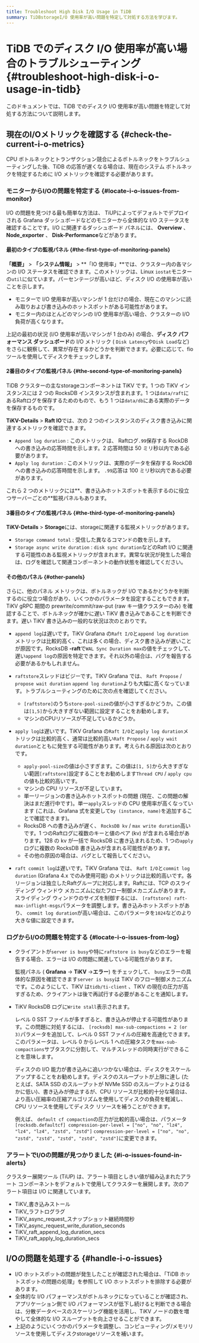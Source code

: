 ```yaml
---
title: Troubleshoot High Disk I/O Usage in TiDB
summary: TiDBstorageI/O 使用率が高い問題を特定して対処する方法を学びます。
---
```


# TiDB でのディスク I/O 使用率が高い場合のトラブルシューティング {#troubleshoot-high-disk-i-o-usage-in-tidb}

このドキュメントでは、TiDB でのディスク I/O 使用率が高い問題を特定して対処する方法について説明します。

## 現在のI/Oメトリックを確認する {#check-the-current-i-o-metrics}

CPU ボトルネックとトランザクション競合によるボトルネックをトラブルシューティングした後、TiDB の応答が遅くなる場合は、現在のシステム ボトルネックを特定するために I/O メトリックを確認する必要があります。

### モニターからI/Oの問題を特定する {#locate-i-o-issues-from-monitor}

I/O の問題を見つける最も簡単な方法は、 TiUPによってデフォルトでデプロイされる Grafana ダッシュボードなどのモニターから全体的な I/O ステータスを確認することです。I/O に関連するダッシュボード パネルには、 **Overview** 、 **Node_exporter** 、 **Disk-Performance**などがあります。

#### 最初のタイプの監視パネル {#the-first-type-of-monitoring-panels}

**「概要」** &gt; **「システム情報」** &gt; **「IO 使用率」**では、クラスター内の各マシンの I/O ステータスを確認できます。このメトリックは、Linux `iostat`モニターの`util`に似ています。パーセンテージが高いほど、ディスク I/O の使用率が高いことを示します。

-   モニターで I/O 使用率が高いマシンが 1 台だけの場合、現在このマシンに読み取りおよび書き込みのホットスポットがある可能性があります。
-   モニター内のほとんどのマシンの I/O 使用率が高い場合、クラスターの I/O 負荷が高くなります。

上記の最初の状況 (I/O 使用率が高いマシンが 1 台のみ) の場合、**ディスク パフォーマンス ダッシュボード**の I/O メトリック ( `Disk Latency`や`Disk Load`など) をさらに観察して、異常が存在するかどうかを判断できます。必要に応じて、fio ツールを使用してディスクをチェックします。

#### 2番目のタイプの監視パネル {#the-second-type-of-monitoring-panels}

TiDB クラスターの主なstorageコンポーネントは TiKV です。1 つの TiKV インスタンスには 2 つの RocksDB インスタンスが含まれます。1 つは`data/raft`にあるRaftログを保存するためのもので、もう 1 つは`data/db`にある実際のデータを保存するものです。

**TiKV-Details** &gt; **Raft IO**では、次の 2 つのインスタンスのディスク書き込みに関連するメトリックを確認できます。

-   `Append log duration` : このメトリックは、 Raftログ`.99`保存する RockDB への書き込みの応答時間を示します。2 応答時間は 50 ミリ秒以内である必要があります。
-   `Apply log duration` : このメトリックは、実際のデータを保存する RockDB への書き込みの応答時間を示します。 `.99`応答は 100 ミリ秒以内である必要があります。

これら 2 つのメトリックには**、書き込みホットスポットを表示するのに役立つサーバーごとの**監視パネルもあります。

#### 3番目のタイプの監視パネル {#the-third-type-of-monitoring-panels}

**TiKV-Details** &gt; **Storage**には、storageに関連する監視メトリックがあります。

-   `Storage command total` : 受信した異なるコマンドの数を示します。
-   `Storage async write duration` : `disk sync duration`などのRaft I/O に関連する可能性のある監視メトリックが含まれます。異常な状況が発生した場合は、ログを確認して関連コンポーネントの動作状態を確認してください。

#### その他のパネル {#other-panels}

さらに、他のパネル メトリックは、ボトルネックが I/O であるかどうかを判断するのに役立つ場合があり、いくつかのパラメータを設定することもできます。TiKV gRPC 期間の prewrite/commit/raw-put (raw キー値クラスターのみ) を確認することで、ボトルネックが確かに遅い TiKV 書き込みであることを判断できます。遅い TiKV 書き込みの一般的な状況は次のとおりです。

-   `append log`は遅いです。TiKV Grafana の`Raft I/O`と`append log duration`メトリックは比較的高く、これは多くの場合、ディスク書き込みが遅いことが原因です。RocksDB **-raft**で`WAL Sync Duration max`の値をチェックして、遅い`append log`の原因を特定できます。それ以外の場合は、バグを報告する必要があるかもしれません。

-   `raftstore`スレッドはビジーです。TiKV Grafana では、 `Raft Propose` / `propose wait duration` `append log duration`よりも大幅に高くなっています。トラブルシューティングのために次の点を確認してください。

    -   `[raftstore]`のうち`store-pool-size`の値が小さすぎるかどうか。この値は`[1,5]`から大きすぎない範囲に設定することをお勧めします。
    -   マシンのCPUリソースが不足しているかどうか。

-   `apply log`は遅いです。TiKV Grafana の`Raft I/O`と`apply log duration`メトリックは比較的高く、通常は比較的高い`Raft Propose` / `apply wait duration`とともに発生する可能性があります。考えられる原因は次のとおりです。

    -   `apply-pool-size`の値は小さすぎます。この値は`[1, 5]`から大きすぎない範囲`[raftstore]`設定することをお勧めします`Thread CPU` / `apply cpu`の値も比較的高いです。
    -   マシンの CPU リソースが不足しています。
    -   単一リージョンの書き込みホットスポットの問題 (現在、この問題の解決はまだ進行中です)。単一`apply`スレッドの CPU 使用率が高くなっています (これは、Grafana 式を変更して`by (instance, name)`を追加することで確認できます)。
    -   RocksDB への書き込みが遅く、 `RocksDB kv` / `max write duration`高いです。1 つのRaftログに複数のキーと値のペア (kv) が含まれる場合があります。128 の kv が一括で RocksDB に書き込まれるため、1 つの`apply`ログに複数の RocksDB 書き込みが含まれる可能性があります。
    -   その他の原因の場合は、バグとして報告してください。

-   `raft commit log`は遅いです。TiKV Grafana では、 `Raft I/O`と`commit log duration` (Grafana 4.x でのみ使用可能) のメトリックは比較的高いです。各リージョンは独立したRaftグループに対応します。Raftには、TCP のスライディング ウィンドウ メカニズムに似たフロー制御メカニズムがあります。スライディング ウィンドウのサイズを制御するには、 `[raftstore] raft-max-inflight-msgs`パラメータを調整します。書き込みホットスポットがあり、 `commit log duration`が高い場合は、このパラメータを`1024`などのより大きな値に設定できます。

### ログからI/Oの問題を特定する {#locate-i-o-issues-from-log}

-   クライアントが`server is busy`や特に`raftstore is busy`などのエラーを報告する場合、エラーは I/O の問題に関連している可能性があります。

    監視パネル ( **Grafana** -&gt; **TiKV** -&gt;**エラー**) をチェックして、 `busy`エラーの具体的な原因を確認できます`server is busy`は TiKV のフロー制御メカニズムです。このようにして、TiKV は`tidb/ti-client` 、TiKV の現在の圧力が高すぎるため、クライアントは後で再試行する必要があることを通知します。

-   TiKV RocksDB ログに`Write stall`表示されます。

    レベル 0 SST ファイルが多すぎると、書き込みが停止する可能性があります。この問題に対処するには、 `[rocksdb] max-sub-compactions = 2 (or 3)`パラメータを追加して、レベル 0 SST ファイルの圧縮を高速化できます。このパラメータは、レベル 0 からレベル 1 への圧縮タスクを`max-sub-compactions`サブタスクに分割して、マルチスレッドの同時実行ができることを意味します。

    ディスクの I/O 能力が書き込みに追いつかない場合は、ディスクをスケールアップすることをお勧めします。ディスクのスループットが上限に達し (たとえば、SATA SSD のスループットが NVMe SSD のスループットよりはるかに低い)、書き込みが停止するが、CPU リソースが比較的十分な場合は、より高い圧縮率の圧縮アルゴリズムを使用してディスクの負荷を軽減し、CPU リソースを使用してディスク リソースを補うことができます。

    例えば、 `default cf compaction`の圧力が比較的高い場合は、パラメータ`[rocksdb.defaultcf] compression-per-level = ["no", "no", "lz4", "lz4", "lz4", "zstd", "zstd"]` `compression-per-level = ["no", "no", "zstd", "zstd", "zstd", "zstd", "zstd"]`に変更できます。

### アラートでI/Oの問題が見つかりました {#i-o-issues-found-in-alerts}

クラスター展開ツール (TiUP) は、アラート項目としきい値が組み込まれたアラート コンポーネントをデフォルトで使用してクラスターを展開します。次のアラート項目は I/O に関連しています。

-   TiKV_書き込みストール
-   TiKV_ラフトログラグ
-   TiKV_async_request_スナップショット継続時間秒
-   TiKV_async_request_write_duration_seconds
-   TiKV_raft_append_log_duration_secs
-   TiKV_raft_apply_log_duration_secs

## I/Oの問題を処理する {#handle-i-o-issues}

-   I/O ホットスポットの問題が発生したことが確認された場合は、「TiDB ホットスポットの問題の処理」を参照して I/O ホットスポットを排除する必要があります。
-   全体的な I/O パフォーマンスがボトルネックになっていることが確認され、アプリケーション側で I/O パフォーマンスが低下し続けると判断できる場合は、分散データベースのスケーリング機能を活用し、TiKV ノードの数を増やして全体的な I/O スループットを向上させることができます。
-   上記のようにいくつかのパラメータを調整し、コンピューティング/メモリリソースを使用してディスクstorageリソースを補います。
